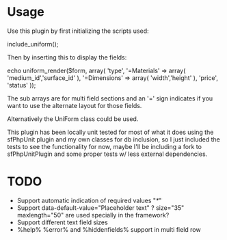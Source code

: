 # Usage

Use this plugin by first initializing the scripts used:

include_uniform();

Then by inserting this to display the fields:

echo uniform_render($form, array(
	'type',
	'=Materials' => array(
		'medium_id','surface_id'
	),
	'=Dimensions' => array(
		'width','height'
	),
	'price',
	'status'
));

The sub arrays are for multi field sections and an '=' sign indicates if you want to use the alternate layout for those fields.

Alternatively the UniForm class could be used.

This plugin has been locally unit tested for most of what it does using the sfPhpUnit plugin and my own classes for db inclusion, so I just included the tests to see the functionality for now, maybe I'll be including a fork to sfPhpUnitPlugin and some proper tests w/ less external dependencies.

# TODO

* Support automatic indication of required values "<em>*</em>"
* Support data-default-value="Placeholder text"
? size="35" maxlength="50" are used specially in the framework?
* Support different text field sizes
* %help% %error% and %hiddenfields% support in multi field row